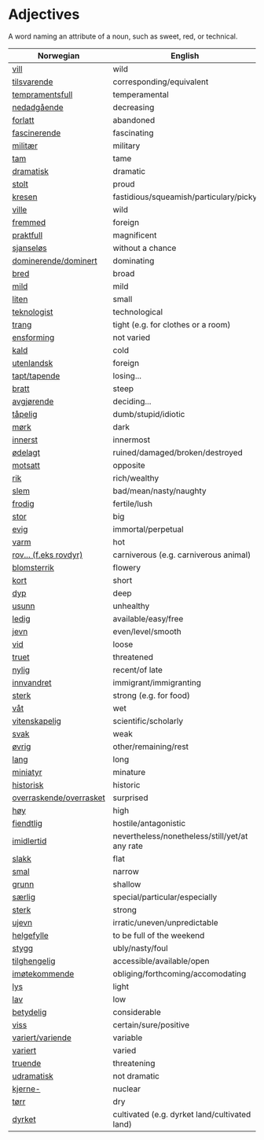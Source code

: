 # Adjectives

A word naming an attribute of a noun, such as sweet, red, or technical.

| Norwegian | English |
| --- | --- |
| [vill](https://www.ordnett.no/search?language=no&phrase=vill) | wild |
| [tilsvarende](https://www.ordnett.no/search?language=no&phrase=tilsvarende) | corresponding/equivalent |
| [tempramentsfull](https://www.ordnett.no/search?language=no&phrase=tempramentsfull) | temperamental |
| [nedadgående](https://www.ordnett.no/search?language=no&phrase=nedadgående) | decreasing |
| [forlatt](https://www.ordnett.no/search?language=no&phrase=forlatt) | abandoned |
| [fascinerende](https://www.ordnett.no/search?language=no&phrase=fascinerende) | fascinating |
| [militær](https://www.ordnett.no/search?language=no&phrase=militær) | military |
| [tam](https://www.ordnett.no/search?language=no&phrase=tam) | tame |
| [dramatisk](https://www.ordnett.no/search?language=no&phrase=dramatisk) | dramatic |
| [stolt](https://www.ordnett.no/search?language=no&phrase=stolt) | proud |
| [kresen](https://www.ordnett.no/search?language=no&phrase=kresen) | fastidious/squeamish/particulary/picky |
| [ville](https://www.ordnett.no/search?language=no&phrase=ville) | wild |
| [fremmed](https://www.ordnett.no/search?language=no&phrase=fremmed) | foreign |
| [praktfull](https://www.ordnett.no/search?language=no&phrase=praktfull) | magnificent |
| [sjanseløs](https://www.ordnett.no/search?language=no&phrase=sjanseløs) | without a chance |
| [dominerende/dominert](https://www.ordnett.no/search?language=no&phrase=dominerende/dominert) | dominating |
| [bred](https://www.ordnett.no/search?language=no&phrase=bred) | broad |
| [mild](https://www.ordnett.no/search?language=no&phrase=mild) | mild |
| [liten](https://www.ordnett.no/search?language=no&phrase=liten) | small |
| [teknologist](https://www.ordnett.no/search?language=no&phrase=teknologist) | technological |
| [trang](https://www.ordnett.no/search?language=no&phrase=trang) | tight (e.g. for clothes or a room) |
| [ensforming](https://www.ordnett.no/search?language=no&phrase=ensforming) | not varied |
| [kald](https://www.ordnett.no/search?language=no&phrase=kald) | cold |
| [utenlandsk](https://www.ordnett.no/search?language=no&phrase=utenlandsk) | foreign |
| [tapt/tapende](https://www.ordnett.no/search?language=no&phrase=tapt/tapende) | losing... |
| [bratt](https://www.ordnett.no/search?language=no&phrase=bratt) | steep |
| [avgjørende](https://www.ordnett.no/search?language=no&phrase=avgjørende) | deciding... |
| [tåpelig](https://www.ordnett.no/search?language=no&phrase=tåpelig) | dumb/stupid/idiotic |
| [mørk](https://www.ordnett.no/search?language=no&phrase=mørk) | dark |
| [innerst](https://www.ordnett.no/search?language=no&phrase=innerst) | innermost |
| [ødelagt](https://www.ordnett.no/search?language=no&phrase=ødelagt) | ruined/damaged/broken/destroyed |
| [motsatt](https://www.ordnett.no/search?language=no&phrase=motsatt) | opposite |
| [rik](https://www.ordnett.no/search?language=no&phrase=rik) | rich/wealthy |
| [slem](https://www.ordnett.no/search?language=no&phrase=slem) | bad/mean/nasty/naughty |
| [frodig](https://www.ordnett.no/search?language=no&phrase=frodig) | fertile/lush |
| [stor](https://www.ordnett.no/search?language=no&phrase=stor) | big |
| [evig](https://www.ordnett.no/search?language=no&phrase=evig) | immortal/perpetual |
| [varm](https://www.ordnett.no/search?language=no&phrase=varm) | hot |
| [rov... (f.eks rovdyr)](https://www.ordnett.no/search?language=no&phrase=rov...%20(f.eks%20rovdyr)) | carniverous (e.g. carniverous animal) |
| [blomsterrik](https://www.ordnett.no/search?language=no&phrase=blomsterrik) | flowery |
| [kort](https://www.ordnett.no/search?language=no&phrase=kort) | short |
| [dyp](https://www.ordnett.no/search?language=no&phrase=dyp) | deep |
| [usunn](https://www.ordnett.no/search?language=no&phrase=usunn) | unhealthy |
| [ledig](https://www.ordnett.no/search?language=no&phrase=ledig) | available/easy/free |
| [jevn](https://www.ordnett.no/search?language=no&phrase=jevn) | even/level/smooth |
| [vid](https://www.ordnett.no/search?language=no&phrase=vid) | loose |
| [truet](https://www.ordnett.no/search?language=no&phrase=truet) | threatened |
| [nylig](https://www.ordnett.no/search?language=no&phrase=nylig) | recent/of late |
| [innvandret](https://www.ordnett.no/search?language=no&phrase=innvandret) | immigrant/immigranting |
| [sterk](https://www.ordnett.no/search?language=no&phrase=sterk) | strong (e.g. for food) |
| [våt](https://www.ordnett.no/search?language=no&phrase=våt) | wet |
| [vitenskapelig](https://www.ordnett.no/search?language=no&phrase=vitenskapelig) | scientific/scholarly |
| [svak](https://www.ordnett.no/search?language=no&phrase=svak) | weak |
| [øvrig](https://www.ordnett.no/search?language=no&phrase=øvrig) | other/remaining/rest |
| [lang](https://www.ordnett.no/search?language=no&phrase=lang) | long |
| [miniatyr](https://www.ordnett.no/search?language=no&phrase=miniatyr) | minature |
| [historisk](https://www.ordnett.no/search?language=no&phrase=historisk) | historic |
| [overraskende/overrasket](https://www.ordnett.no/search?language=no&phrase=overraskende/overrasket) | surprised |
| [høy](https://www.ordnett.no/search?language=no&phrase=høy) | high |
| [fiendtlig](https://www.ordnett.no/search?language=no&phrase=fiendtlig) | hostile/antagonistic |
| [imidlertid](https://www.ordnett.no/search?language=no&phrase=imidlertid) | nevertheless/nonetheless/still/yet/at any rate |
| [slakk](https://www.ordnett.no/search?language=no&phrase=slakk) | flat |
| [smal](https://www.ordnett.no/search?language=no&phrase=smal) | narrow |
| [grunn](https://www.ordnett.no/search?language=no&phrase=grunn) | shallow |
| [særlig](https://www.ordnett.no/search?language=no&phrase=særlig) | special/particular/especially |
| [sterk](https://www.ordnett.no/search?language=no&phrase=sterk) | strong |
| [ujevn](https://www.ordnett.no/search?language=no&phrase=ujevn) | irratic/uneven/unpredictable |
| [helgefylle](https://www.ordnett.no/search?language=no&phrase=helgefylle) | to be full of the weekend |
| [stygg](https://www.ordnett.no/search?language=no&phrase=stygg) | ubly/nasty/foul |
| [tilghengelig](https://www.ordnett.no/search?language=no&phrase=tilghengelig) | accessible/available/open |
| [imøtekommende](https://www.ordnett.no/search?language=no&phrase=imøtekommende) | obliging/forthcoming/accomodating |
| [lys](https://www.ordnett.no/search?language=no&phrase=lys) | light |
| [lav](https://www.ordnett.no/search?language=no&phrase=lav) | low |
| [betydelig](https://www.ordnett.no/search?language=no&phrase=betydelig) | considerable |
| [viss](https://www.ordnett.no/search?language=no&phrase=viss) | certain/sure/positive |
| [variert/variende](https://www.ordnett.no/search?language=no&phrase=variert/variende) | variable |
| [variert](https://www.ordnett.no/search?language=no&phrase=variert) | varied |
| [truende](https://www.ordnett.no/search?language=no&phrase=truende) | threatening |
| [udramatisk](https://www.ordnett.no/search?language=no&phrase=udramatisk) | not dramatic |
| [kjerne-](https://www.ordnett.no/search?language=no&phrase=kjerne-) | nuclear |
| [tørr](https://www.ordnett.no/search?language=no&phrase=tørr) | dry |
| [dyrket](https://www.ordnett.no/search?language=no&phrase=dyrket) | cultivated (e.g. dyrket land/cultivated land) |


